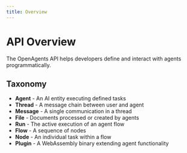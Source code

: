 ```yaml
---
title: Overview
---
```


# API Overview

The OpenAgents API helps developers define and interact with agents programmatically.

## Taxonomy

* **Agent** - An AI entity executing defined tasks
* **Thread** - A message chain between user and agent
* **Message** - A single communication in a thread
* **File** - Documents processed or created by agents
* **Run** - The active execution of an agent flow
* **Flow** - A sequence of nodes
* **Node** - An individual task within a flow
* **Plugin** - A WebAssembly binary extending agent functionality
